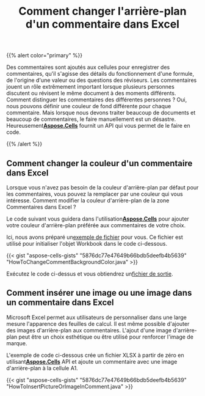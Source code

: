 ﻿---
title: Comment changer l'arrière-plan d'un commentaire dans Excel
linktitle: Contexte du commentaire
type: docs
weight: 190
url: /fr/java/how-to-set-comment-background/
description: Comment changer la couleur d'un commentaire dans Excel.Comment insérer une image ou une image dans un commentaire dans Excel.
keywords: add inset picture iamge color comment background excel
---
{{% alert color="primary" %}}

 Des commentaires sont ajoutés aux cellules pour enregistrer des commentaires, qu'il s'agisse des détails du fonctionnement d'une formule, de l'origine d'une valeur ou des questions des réviseurs. Les commentaires jouent un rôle extrêmement important lorsque plusieurs personnes discutent ou révisent le même document à des moments différents. Comment distinguer les commentaires des différentes personnes ? Oui, nous pouvons définir une couleur de fond différente pour chaque commentaire. Mais lorsque nous devons traiter beaucoup de documents et beaucoup de commentaires, le faire manuellement est un désastre. Heureusement[**Aspose.Cells**](https://products.aspose.com/cells/java/) fournit un API qui vous permet de le faire en code.

{{% /alert %}}

## **Comment changer la couleur d'un commentaire dans Excel**

Lorsque vous n'avez pas besoin de la couleur d'arrière-plan par défaut pour les commentaires, vous pouvez la remplacer par une couleur qui vous intéresse. Comment modifier la couleur d'arrière-plan de la zone Commentaires dans Excel ?

 Le code suivant vous guidera dans l'utilisation[**Aspose.Cells**](https://products.aspose.com/cells/java/) pour ajouter votre couleur d'arrière-plan préférée aux commentaires de votre choix.

 Ici, nous avons préparé un[exemple de fichier](exmaple.xlsx) pour vous. Ce fichier est utilisé pour initialiser l'objet Workbook dans le code ci-dessous.

{{< gist "aspose-cells-gists" "5876dc77e47649b66bdb5deefb4b5639" "HowToChangeCommentBackgroundColor.java" >}}

 Exécutez le code ci-dessus et vous obtiendrez un[fichier de sortie](result.xlsx).

## **Comment insérer une image ou une image dans un commentaire dans Excel**

Microsoft Excel permet aux utilisateurs de personnaliser dans une large mesure l'apparence des feuilles de calcul. Il est même possible d'ajouter des images d'arrière-plan aux commentaires. L'ajout d'une image d'arrière-plan peut être un choix esthétique ou être utilisé pour renforcer l'image de marque.

 L'exemple de code ci-dessous crée un fichier XLSX à partir de zéro en utilisant[**Aspose.Cells**](https://products.aspose.com/cells/java/) API et ajoute un commentaire avec une image d'arrière-plan à la cellule A1.

{{< gist "aspose-cells-gists" "5876dc77e47649b66bdb5deefb4b5639" "HowToInsertPictureOrImageInComment.java" >}}

